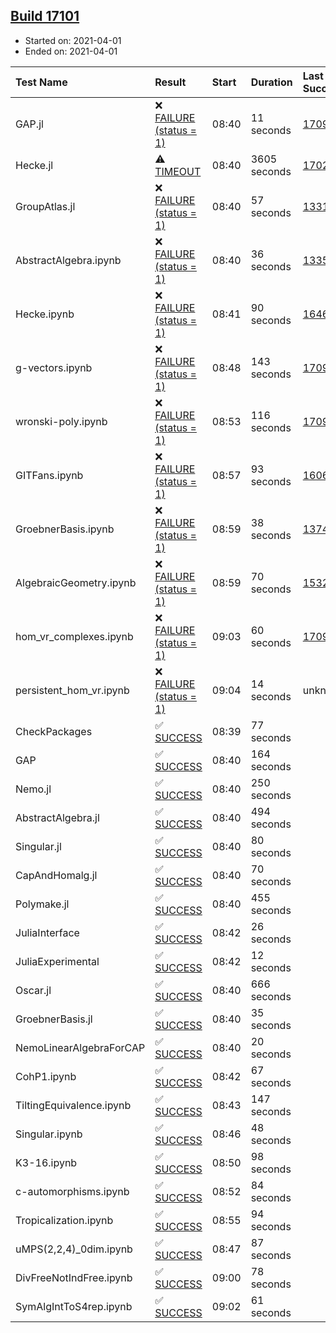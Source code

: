 ## [Build 17101](https://oscarci.mathematik.uni-kl.de/job/oscar/17101/)

* Started on: 2021-04-01
* Ended on: 2021-04-01

| Test Name    | Result | Start | Duration | Last Success | First Failure |
|:-------------|:-------|:------|:---------|:-------------|:--------------|
| GAP.jl | ❌ [FAILURE (status = 1)](https://oscarci.mathematik.uni-kl.de/job/oscar/17101/artifact/logs/build-17101/GAP.jl.log) | 08:40 | 11 seconds | [17098](https://oscarci.mathematik.uni-kl.de/job/oscar/17098/) | [17099](https://oscarci.mathematik.uni-kl.de/job/oscar/17099/) |
| Hecke.jl | ⚠ [TIMEOUT](https://oscarci.mathematik.uni-kl.de/job/oscar/17101/artifact/logs/build-17101/Hecke.jl.log) | 08:40 | 3605 seconds | [17022](https://oscarci.mathematik.uni-kl.de/job/oscar/17022/) | [17023](https://oscarci.mathematik.uni-kl.de/job/oscar/17023/) |
| GroupAtlas.jl | ❌ [FAILURE (status = 1)](https://oscarci.mathematik.uni-kl.de/job/oscar/17101/artifact/logs/build-17101/GroupAtlas.jl.log) | 08:40 | 57 seconds | [13311](https://oscarci.mathematik.uni-kl.de/job/oscar/13311/) | [13312](https://oscarci.mathematik.uni-kl.de/job/oscar/13312/) |
| AbstractAlgebra.ipynb | ❌ [FAILURE (status = 1)](https://oscarci.mathematik.uni-kl.de/job/oscar/17101/artifact/logs/build-17101/AbstractAlgebra.ipynb.log) | 08:40 | 36 seconds | [13355](https://oscarci.mathematik.uni-kl.de/job/oscar/13355/) | [13356](https://oscarci.mathematik.uni-kl.de/job/oscar/13356/) |
| Hecke.ipynb | ❌ [FAILURE (status = 1)](https://oscarci.mathematik.uni-kl.de/job/oscar/17101/artifact/logs/build-17101/Hecke.ipynb.log) | 08:41 | 90 seconds | [16463](https://oscarci.mathematik.uni-kl.de/job/oscar/16463/) | [16464](https://oscarci.mathematik.uni-kl.de/job/oscar/16464/) |
| g-vectors.ipynb | ❌ [FAILURE (status = 1)](https://oscarci.mathematik.uni-kl.de/job/oscar/17101/artifact/logs/build-17101/g-vectors.ipynb.log) | 08:48 | 143 seconds | [17099](https://oscarci.mathematik.uni-kl.de/job/oscar/17099/) | [17100](https://oscarci.mathematik.uni-kl.de/job/oscar/17100/) |
| wronski-poly.ipynb | ❌ [FAILURE (status = 1)](https://oscarci.mathematik.uni-kl.de/job/oscar/17101/artifact/logs/build-17101/wronski-poly.ipynb.log) | 08:53 | 116 seconds | [17098](https://oscarci.mathematik.uni-kl.de/job/oscar/17098/) | [17099](https://oscarci.mathematik.uni-kl.de/job/oscar/17099/) |
| GITFans.ipynb | ❌ [FAILURE (status = 1)](https://oscarci.mathematik.uni-kl.de/job/oscar/17101/artifact/logs/build-17101/GITFans.ipynb.log) | 08:57 | 93 seconds | [16068](https://oscarci.mathematik.uni-kl.de/job/oscar/16068/) | [16069](https://oscarci.mathematik.uni-kl.de/job/oscar/16069/) |
| GroebnerBasis.ipynb | ❌ [FAILURE (status = 1)](https://oscarci.mathematik.uni-kl.de/job/oscar/17101/artifact/logs/build-17101/GroebnerBasis.ipynb.log) | 08:59 | 38 seconds | [13748](https://oscarci.mathematik.uni-kl.de/job/oscar/13748/) | [13749](https://oscarci.mathematik.uni-kl.de/job/oscar/13749/) |
| AlgebraicGeometry.ipynb | ❌ [FAILURE (status = 1)](https://oscarci.mathematik.uni-kl.de/job/oscar/17101/artifact/logs/build-17101/AlgebraicGeometry.ipynb.log) | 08:59 | 70 seconds | [15322](https://oscarci.mathematik.uni-kl.de/job/oscar/15322/) | [15323](https://oscarci.mathematik.uni-kl.de/job/oscar/15323/) |
| hom_vr_complexes.ipynb | ❌ [FAILURE (status = 1)](https://oscarci.mathematik.uni-kl.de/job/oscar/17101/artifact/logs/build-17101/hom_vr_complexes.ipynb.log) | 09:03 | 60 seconds | [17099](https://oscarci.mathematik.uni-kl.de/job/oscar/17099/) | [17100](https://oscarci.mathematik.uni-kl.de/job/oscar/17100/) |
| persistent_hom_vr.ipynb | ❌ [FAILURE (status = 1)](https://oscarci.mathematik.uni-kl.de/job/oscar/17101/artifact/logs/build-17101/persistent_hom_vr.ipynb.log) | 09:04 | 14 seconds | unknown | unknown |
| CheckPackages | ✅ [SUCCESS](https://oscarci.mathematik.uni-kl.de/job/oscar/17101/artifact/logs/build-17101/CheckPackages.log) | 08:39 | 77 seconds |  |  |
| GAP | ✅ [SUCCESS](https://oscarci.mathematik.uni-kl.de/job/oscar/17101/artifact/logs/build-17101/GAP.log) | 08:40 | 164 seconds |  |  |
| Nemo.jl | ✅ [SUCCESS](https://oscarci.mathematik.uni-kl.de/job/oscar/17101/artifact/logs/build-17101/Nemo.jl.log) | 08:40 | 250 seconds |  |  |
| AbstractAlgebra.jl | ✅ [SUCCESS](https://oscarci.mathematik.uni-kl.de/job/oscar/17101/artifact/logs/build-17101/AbstractAlgebra.jl.log) | 08:40 | 494 seconds |  |  |
| Singular.jl | ✅ [SUCCESS](https://oscarci.mathematik.uni-kl.de/job/oscar/17101/artifact/logs/build-17101/Singular.jl.log) | 08:40 | 80 seconds |  |  |
| CapAndHomalg.jl | ✅ [SUCCESS](https://oscarci.mathematik.uni-kl.de/job/oscar/17101/artifact/logs/build-17101/CapAndHomalg.jl.log) | 08:40 | 70 seconds |  |  |
| Polymake.jl | ✅ [SUCCESS](https://oscarci.mathematik.uni-kl.de/job/oscar/17101/artifact/logs/build-17101/Polymake.jl.log) | 08:40 | 455 seconds |  |  |
| JuliaInterface | ✅ [SUCCESS](https://oscarci.mathematik.uni-kl.de/job/oscar/17101/artifact/logs/build-17101/JuliaInterface.log) | 08:42 | 26 seconds |  |  |
| JuliaExperimental | ✅ [SUCCESS](https://oscarci.mathematik.uni-kl.de/job/oscar/17101/artifact/logs/build-17101/JuliaExperimental.log) | 08:42 | 12 seconds |  |  |
| Oscar.jl | ✅ [SUCCESS](https://oscarci.mathematik.uni-kl.de/job/oscar/17101/artifact/logs/build-17101/Oscar.jl.log) | 08:40 | 666 seconds |  |  |
| GroebnerBasis.jl | ✅ [SUCCESS](https://oscarci.mathematik.uni-kl.de/job/oscar/17101/artifact/logs/build-17101/GroebnerBasis.jl.log) | 08:40 | 35 seconds |  |  |
| NemoLinearAlgebraForCAP | ✅ [SUCCESS](https://oscarci.mathematik.uni-kl.de/job/oscar/17101/artifact/logs/build-17101/NemoLinearAlgebraForCAP.log) | 08:40 | 20 seconds |  |  |
| CohP1.ipynb | ✅ [SUCCESS](https://oscarci.mathematik.uni-kl.de/job/oscar/17101/artifact/logs/build-17101/CohP1.ipynb.log) | 08:42 | 67 seconds |  |  |
| TiltingEquivalence.ipynb | ✅ [SUCCESS](https://oscarci.mathematik.uni-kl.de/job/oscar/17101/artifact/logs/build-17101/TiltingEquivalence.ipynb.log) | 08:43 | 147 seconds |  |  |
| Singular.ipynb | ✅ [SUCCESS](https://oscarci.mathematik.uni-kl.de/job/oscar/17101/artifact/logs/build-17101/Singular.ipynb.log) | 08:46 | 48 seconds |  |  |
| K3-16.ipynb | ✅ [SUCCESS](https://oscarci.mathematik.uni-kl.de/job/oscar/17101/artifact/logs/build-17101/K3-16.ipynb.log) | 08:50 | 98 seconds |  |  |
| c-automorphisms.ipynb | ✅ [SUCCESS](https://oscarci.mathematik.uni-kl.de/job/oscar/17101/artifact/logs/build-17101/c-automorphisms.ipynb.log) | 08:52 | 84 seconds |  |  |
| Tropicalization.ipynb | ✅ [SUCCESS](https://oscarci.mathematik.uni-kl.de/job/oscar/17101/artifact/logs/build-17101/Tropicalization.ipynb.log) | 08:55 | 94 seconds |  |  |
| uMPS(2,2,4)_0dim.ipynb | ✅ [SUCCESS](https://oscarci.mathematik.uni-kl.de/job/oscar/17101/artifact/logs/build-17101/uMPS-2-2-4-_0dim.ipynb.log) | 08:47 | 87 seconds |  |  |
| DivFreeNotIndFree.ipynb | ✅ [SUCCESS](https://oscarci.mathematik.uni-kl.de/job/oscar/17101/artifact/logs/build-17101/DivFreeNotIndFree.ipynb.log) | 09:00 | 78 seconds |  |  |
| SymAlgIntToS4rep.ipynb | ✅ [SUCCESS](https://oscarci.mathematik.uni-kl.de/job/oscar/17101/artifact/logs/build-17101/SymAlgIntToS4rep.ipynb.log) | 09:02 | 61 seconds |  |  |
